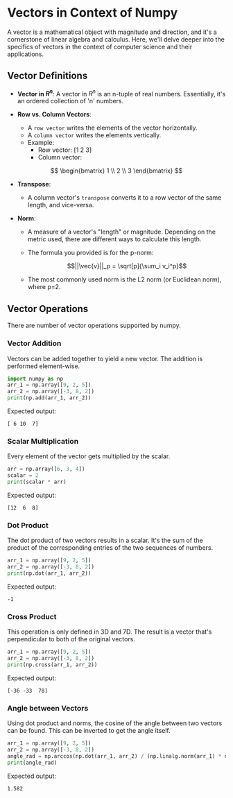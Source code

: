 # Vectors in Context of Numpy

A vector is a mathematical object with magnitude and direction, and it's a cornerstone of linear algebra and calculus. Here, we'll delve deeper into the specifics of vectors in the context of computer science and their applications.

## Vector Definitions

- **Vector in $R^n$**: A vector in $R^n$ is an n-tuple of real numbers. Essentially, it's an ordered collection of 'n' numbers.

- **Row vs. Column Vectors**: 
  - A `row vector` writes the elements of the vector horizontally.
  - A `column vector` writes the elements vertically.
  - Example:
    - Row vector: [1 2 3]
    - Column vector:
   
$$
\begin{bmatrix}
1 \\
2 \\
3 
\end{bmatrix}
$$

- **Transpose**: 
  - A column vector's `transpose` converts it to a row vector of the same length, and vice-versa.
  
- **Norm**: 
  - A measure of a vector's "length" or magnitude. Depending on the metric used, there are different ways to calculate this length.
  - The formula you provided is for the p-norm:
    
    $$||\vec{v}||_p = \sqrt[p]{\sum_i v_i^p}$$
    
  - The most commonly used norm is the L2 norm (or Euclidean norm), where p=2.

## Vector Operations

There are number of vector operations supported by numpy.

### Vector Addition

Vectors can be added together to yield a new vector. The addition is performed element-wise.

```python
import numpy as np
arr_1 = np.array([9, 2, 5])
arr_2 = np.array([-3, 8, 2])
print(np.add(arr_1, arr_2))
```

Expected output:

```
[ 6 10  7]
```

### Scalar Multiplication

Every element of the vector gets multiplied by the scalar.

```python
arr = np.array([6, 3, 4])
scalar = 2
print(scalar * arr)
```

Expected output:

```
[12  6  8]
```

### Dot Product

The dot product of two vectors results in a scalar. It's the sum of the product of the corresponding entries of the two sequences of numbers.

```python
arr_1 = np.array([9, 2, 5])
arr_2 = np.array([-3, 8, 2])
print(np.dot(arr_1, arr_2))
```

Expected output:

```
-1
```

### Cross Product

This operation is only defined in 3D and 7D. The result is a vector that's perpendicular to both of the original vectors.

```python
arr_1 = np.array([9, 2, 5])
arr_2 = np.array([-3, 8, 2])
print(np.cross(arr_1, arr_2))
```

Expected output:

```
[-36 -33  78]
```

### Angle between Vectors

Using dot product and norms, the cosine of the angle between two vectors can be found. This can be inverted to get the angle itself.

```python
arr_1 = np.array([9, 2, 5])
arr_2 = np.array([-3, 8, 2])
angle_rad = np.arccos(np.dot(arr_1, arr_2) / (np.linalg.norm(arr_1) * np.linalg.norm(arr_2)))
print(angle_rad)
```

Expected output:

```
1.582
```
